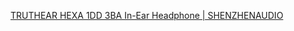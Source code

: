 [TRUTHEAR HEXA 1DD 3BA In-Ear Headphone | SHENZHENAUDIO](https://shenzhenaudio.com/products/truthear-hexa-1dd-3ba-hybird-earphones-with-0-78-2pin-cable-earbuds)